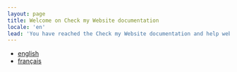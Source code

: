 ```yaml
---
layout: page
title: Welcome on Check my Website documentation
locale: 'en'
lead: 'You have reached the Check my Website documentation and help website.'
---
```


<div id="home">

- [english](/en/)
- [français](/fr/)

</div>